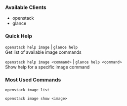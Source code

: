 ### Available Clients
* openstack
* glance

### Quick Help
`openstack help image` | `glance help`  
Get list of available image commands

`openstack help image <command>` | `glance help <command>`  
Show help for a specific image command

### Most Used Commands
`openstack image list`  

`openstack image show <image>`  
